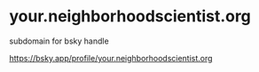 # your.neighborhoodscientist.org

subdomain for bsky handle

https://bsky.app/profile/your.neighborhoodscientist.org
